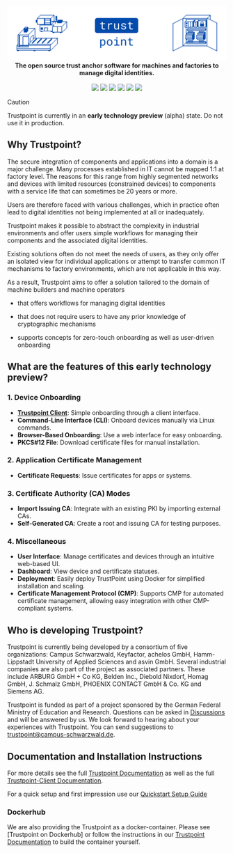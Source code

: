 <p align="center">
  <img alt="Trustpoint" src="/.github-assets/trustpoint_banner.png"><br/>
  <strong>The open source trust anchor software for machines and factories to manage digital identities.</strong><br/><br/>
  <a href="https://trustpoint.campus-schwarzwald.de/en/"><img src="https://img.shields.io/badge/Landing_Page-014BAD?style=flat"></a>
  <a href="https://github.com/orgs/TrustPoint-Project/discussions"><img src="https://img.shields.io/badge/GitHub-Discussions-014BAD?style=flat"></a>
  <a href="https://trustpoint.readthedocs.io"><img src="https://img.shields.io/readthedocs/trustpoint"></a>
  <a href="https://hub.docker.com/r/trustpoint2023/trustpoint"><img src="https://img.shields.io/docker/automated/trustpoint2023/trustpoint"></a> 
  <img src="https://img.shields.io/badge/License-MIT-014BAD?style=flat">
  <img src="https://img.shields.io/badge/Status-Beta-red?style=flat">
</p>

> [!CAUTION]
> Trustpoint is currently in an **early technology preview** (alpha) state. Do not use it in production.

## Why Trustpoint?

The secure integration of components and applications into a domain is a major challenge. Many processes established in IT cannot be mapped 1:1 at factory level. The reasons for this range from highly segmented networks and devices with limited resources (constrained devices) to components with a service life that can sometimes be 20 years or more.

Users are therefore faced with various challenges, which in practice often lead to digital identities not being implemented at all or inadequately.

Trustpoint makes it possible to abstract the complexity in industrial environments and offer users simple workflows for managing their components and the associated digital identities.

Existing solutions often do not meet the needs of users, as they only offer an isolated view for individual applications or attempt to transfer common IT mechanisms to factory environments, which are not applicable in this way.

As a result, Trustpoint aims to offer a solution tailored to the domain of machine builders and machine operators

- that offers workflows for managing digital identities

- that does not require users to have any prior knowledge of cryptographic mechanisms

- supports concepts for zero-touch onboarding as well as user-driven onboarding

## What are the features of this early technology preview?

### 1. Device Onboarding
- **[Trustpoint Client](https://github.com/TrustPoint-Project/trustpoint-client)**: Simple onboarding through a client interface.
- **Command-Line Interface (CLI)**: Onboard devices manually via Linux commands.
- **Browser-Based Onboarding**: Use a web interface for easy onboarding.
- **PKCS#12 File**: Download certificate files for manual installation.

### 2. Application Certificate Management
- **Certificate Requests**: Issue certificates for apps or systems.

### 3. Certificate Authority (CA) Modes
- **Import Issuing CA**: Integrate with an existing PKI by importing external CAs.
- **Self-Generated CA**: Create a root and issuing CA for testing purposes.

### 4. Miscellaneous
- **User Interface**: Manage certificates and devices through an intuitive web-based UI.
- **Dashboard**: View device and certificate statuses.
- **Deployment**: Easily deploy TrustPoint using Docker for simplified installation and scaling.
- **Certificate Management Protocol (CMP)**: Supports CMP for automated certificate management, allowing easy integration with other CMP-compliant systems.

## Who is developing Trustpoint?

Trustpoint is currently being developed by a consortium of five organizations: Campus Schwarzwald, Keyfactor, achelos GmbH, Hamm-Lippstadt University of Applied Sciences and asvin GmbH. Several industrial companies are also part of the project as associated partners. These include ARBURG GmbH + Co KG, Belden Inc., Diebold Nixdorf, Homag GmbH, J. Schmalz GmbH, PHOENIX CONTACT GmbH & Co. KG and Siemens AG.

Trustpoint is funded as part of a project sponsored by the German Federal Ministry of Education and Research. Questions can be asked in [Discussions](https://github.com/orgs/TrustPoint-Project/discussions) and will be answered by us. We look forward to hearing about your experiences with Trustpoint. You can send suggestions to trustpoint@campus-schwarzwald.de.

## Documentation and Installation Instructions

For more details see the full [Trustpoint Documentation](https://trustpoint.readthedocs.io/en/latest/) as well as
the full [Trustpoint-Client Documentation](https://trustpoint-client.readthedocs.io/en/latest/).

For a quick setup and first impression use our [Quickstart Setup Guide](https://trustpoint.readthedocs.io/en/latest/quickstart_setup.html#)

### Dockerhub

We are also providing the Trustpoint as a docker-container. Please see [Trustpoint on Dockerhub] or follow the 
instructions in our [Trustpoint Documentation](https://trustpoint.readthedocs.io/en/latest/) to build the
container yourself.
